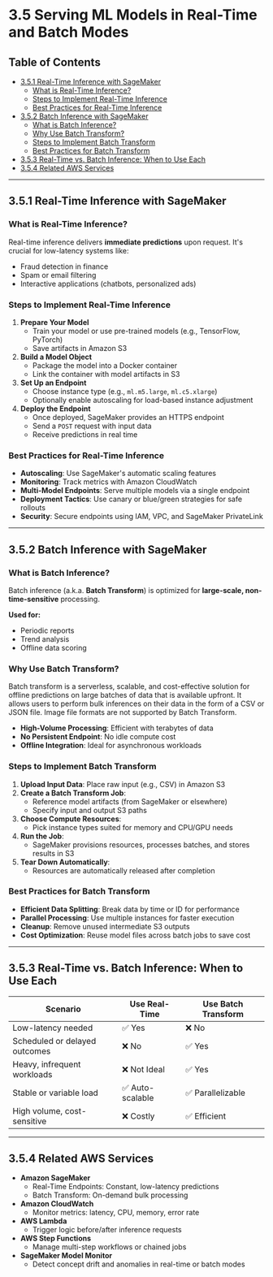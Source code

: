 
# 3.5 Serving ML Models in Real-Time and Batch Modes

## Table of Contents

- [3.5.1 Real-Time Inference with SageMaker](#351-real-time-inference-with-sagemaker)
  - [What is Real-Time Inference?](#what-is-real-time-inference)
  - [Steps to Implement Real-Time Inference](#steps-to-implement-real-time-inference)
  - [Best Practices for Real-Time Inference](#best-practices-for-real-time-inference)
- [3.5.2 Batch Inference with SageMaker](#352-batch-inference-with-sagemaker)
  - [What is Batch Inference?](#what-is-batch-inference)
  - [Why Use Batch Transform?](#why-use-batch-transform)
  - [Steps to Implement Batch Transform](#steps-to-implement-batch-transform)
  - [Best Practices for Batch Transform](#best-practices-for-batch-transform)
- [3.5.3 Real-Time vs. Batch Inference: When to Use Each](#353-real-time-vs-batch-inference-when-to-use-each)
- [3.5.4 Related AWS Services](#354-related-aws-services)

---

## 3.5.1 Real-Time Inference with SageMaker

### What is Real-Time Inference?

Real-time inference delivers **immediate predictions** upon request. It's crucial for low-latency systems like:

- Fraud detection in finance
- Spam or email filtering
- Interactive applications (chatbots, personalized ads)

### Steps to Implement Real-Time Inference

1. **Prepare Your Model**
   - Train your model or use pre-trained models (e.g., TensorFlow, PyTorch)
   - Save artifacts in Amazon S3
2. **Build a Model Object**
   - Package the model into a Docker container
   - Link the container with model artifacts in S3
3. **Set Up an Endpoint**
   - Choose instance type (e.g., `ml.m5.large`, `ml.c5.xlarge`)
   - Optionally enable autoscaling for load-based instance adjustment
4. **Deploy the Endpoint**
   - Once deployed, SageMaker provides an HTTPS endpoint
   - Send a `POST` request with input data
   - Receive predictions in real time

### Best Practices for Real-Time Inference

- **Autoscaling**: Use SageMaker's automatic scaling features
- **Monitoring**: Track metrics with Amazon CloudWatch
- **Multi-Model Endpoints**: Serve multiple models via a single endpoint
- **Deployment Tactics**: Use canary or blue/green strategies for safe rollouts
- **Security**: Secure endpoints using IAM, VPC, and SageMaker PrivateLink

---

## 3.5.2 Batch Inference with SageMaker

### What is Batch Inference?

Batch inference (a.k.a. **Batch Transform**) is optimized for **large-scale, non-time-sensitive** processing.

**Used for:**
- Periodic reports
- Trend analysis
- Offline data scoring

### Why Use Batch Transform?

Batch transform is a serverless, scalable, and cost-effective solution for offline predictions on large batches of data that is available upfront. It allows users to perform bulk inferences on their data in the form of a CSV or JSON file. Image file formats are not supported by Batch Transform.

- **High-Volume Processing**: Efficient with terabytes of data
- **No Persistent Endpoint**: No idle compute cost
- **Offline Integration**: Ideal for asynchronous workloads

### Steps to Implement Batch Transform

1. **Upload Input Data**: Place raw input (e.g., CSV) in Amazon S3
2. **Create a Batch Transform Job**:
   - Reference model artifacts (from SageMaker or elsewhere)
   - Specify input and output S3 paths
3. **Choose Compute Resources**:
   - Pick instance types suited for memory and CPU/GPU needs
4. **Run the Job**:
   - SageMaker provisions resources, processes batches, and stores results in S3
5. **Tear Down Automatically**:
   - Resources are automatically released after completion

### Best Practices for Batch Transform

- **Efficient Data Splitting**: Break data by time or ID for performance
- **Parallel Processing**: Use multiple instances for faster execution
- **Cleanup**: Remove unused intermediate S3 outputs
- **Cost Optimization**: Reuse model files across batch jobs to save cost

---

## 3.5.3 Real-Time vs. Batch Inference: When to Use Each

| Scenario                        | Use Real-Time      | Use Batch Transform |
|----------------------------------|--------------------|---------------------|
| Low-latency needed               | ✅ Yes             | ❌ No               |
| Scheduled or delayed outcomes    | ❌ No              | ✅ Yes              |
| Heavy, infrequent workloads      | ❌ Not Ideal       | ✅ Yes              |
| Stable or variable load          | ✅ Auto-scalable   | ✅ Parallelizable   |
| High volume, cost-sensitive      | ❌ Costly          | ✅ Efficient        |

---

## 3.5.4 Related AWS Services

- **Amazon SageMaker**
  - Real-Time Endpoints: Constant, low-latency predictions
  - Batch Transform: On-demand bulk processing
- **Amazon CloudWatch**
  - Monitor metrics: latency, CPU, memory, error rate
- **AWS Lambda**
  - Trigger logic before/after inference requests
- **AWS Step Functions**
  - Manage multi-step workflows or chained jobs
- **SageMaker Model Monitor**
  - Detect concept drift and anomalies in real-time or batch modes
